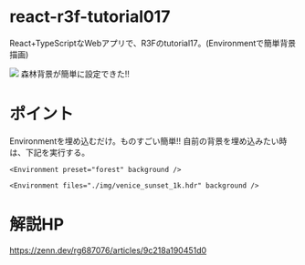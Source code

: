 # react-r3f-tutorial017
React+TypeScriptなWebアプリで、R3Fのtutorial17。(Environmentで簡単背景描画)

![](https://storage.googleapis.com/zenn-user-upload/a9233c7842dd-20231229.png)
森林背景が簡単に設定できた!!

# ポイント
Environmentを埋め込むだけ。ものすごい簡単!!
自前の背景を埋め込みたい時は、下記を実行する。

```ts:Environment
<Environment preset="forest" background />	
```

```ts:Environment
<Environment files="./img/venice_sunset_1k.hdr" background />
```

# 解説HP
https://zenn.dev/rg687076/articles/9c218a190451d0

